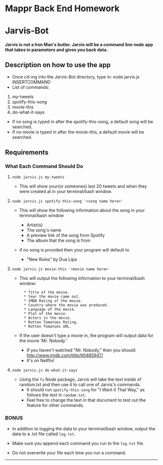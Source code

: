 # Mappr Back End Homework

# Jarvis-Bot
#### Jarvis is not a Iron Man's butler. Jarvis will be a command line node app that takes in parameters and gives you back data.

## Description on how to use the app

 - Once cd-ing into the Jarvis-Bot directory, type in: node jarvis.js INSERTCOMMAND 
 - List of commands:
  1. my-tweets
  2. spotify-this-song
  3. movie-this
  4. do-what-it-says
 - If no song is typed in after the spotify-this-song, a default song will be searched. 
 - If no movie is typed in after the movie-this, a default movie will be searched. 
 
## Requirements

### What Each Command Should Do

1. `node jarvis.js my-tweets`

   * This will show your(or someones) last 20 tweets and when they were created at in your terminal/bash window.

2. `node jarvis.js spotify-this-song '<song name here>'`

   * This will show the following information about the song in your terminal/bash window
     * Artist(s)
     * The song's name
     * A preview link of the song from Spotify
     * The album that the song is from

   * if no song is provided then your program will default to
     * "New Rules" by Dua Lipa

3. `node jarvis.js movie-this '<movie name here>'`

   * This will output the following information to your terminal/bash window:

     ```
       * Title of the movie.
       * Year the movie came out.
       * IMDB Rating of the movie.
       * Country where the movie was produced.
       * Language of the movie.
       * Plot of the movie.
       * Actors in the movie.
       * Rotten Tomatoes Rating.
       * Rotten Tomatoes URL.
     ```

   * If the user doesn't type a movie in, the program will output data for the movie 'Mr. Nobody.'
     * If you haven't watched "Mr. Nobody," then you should: <http://www.imdb.com/title/tt0485947/>
     * It's on Netflix!

4. `node jarvis.js do-what-it-says`
   * Using the `fs` Node package, Jarvis will take the text inside of random.txt and then use it to call one of Jarvis's commands.
     * It should run `spotify-this-song` for "I Want it That Way," as follows the text in `random.txt`.
     * Feel free to change the text in that document to test out the feature for other commands.

### BONUS

* In addition to logging the data to your terminal/bash window, output the data to a .txt file called `log.txt`.

* Make sure you append each command you run to the `log.txt` file. 

* Do not overwrite your file each time you run a command.

- - -
